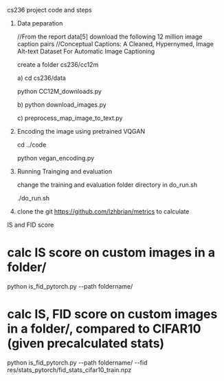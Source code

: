 cs236 project code and steps

1. Data peparation

    //From the report data[5] download the following 12 million image caption pairs
    //Conceptual Captions: A Cleaned, Hypernymed, Image Alt-text Dataset
      For Automatic Image Captioning

     create a folder cs236/cc12m

   a) cd cs236/data
   
      python CC12M_downloads.py
      
   b) python download_images.py
   
   c) preprocess_map_image_to_text.py
   
2. Encoding the image using pretrained VQGAN

   cd ../code
   
   python vegan_encoding.py
   
2. Running Trainging and evaluation

 
   change the training and evaluation folder directory in do_run.sh
   
   ./do_run.sh
   
 4. clone the git https://github.com/lzhbrian/metrics to calculate 
 
IS and FID score


# calc IS score on custom images in a folder/

python is_fid_pytorch.py --path foldername/


# calc IS, FID score on custom images in a folder/, compared to CIFAR10 (given precalculated stats)

python is_fid_pytorch.py --path foldername/ --fid res/stats_pytorch/fid_stats_cifar10_train.npz



